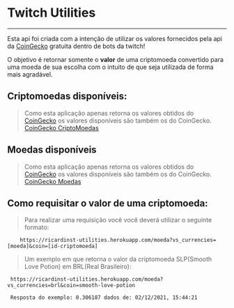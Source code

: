# Twitch Utilities

***

Esta api foi criada com a intenção de utilizar os valores fornecidos pela api da [CoinGecko](https://www.coingecko.com/api) gratuita dentro de bots da twitch!

O objetivo é retornar somente o **valor** de uma criptomoeda convertido para uma moeda de sua escolha com o intuito de que seja utilizada de forma mais agradável.

## Criptomoedas disponíveis:
    
>Como esta aplicação apenas retorna os valores obtidos do [CoinGecko](https://www.coingecko.com) os valores disponíveis são também os do CoinGecko.
[CoinGecko CriptoMoedas](https://api.coingecko.com/api/v3/coins/list)

## Moedas disponíveis
>Como esta aplicação apenas retorna os valores obtidos do [CoinGecko](https://www.coingecko.com) os valores disponíveis são também os do CoinGecko.
[CoinGecko Moedas](https://api.coingecko.com/api/v3/simple/supported_vs_currencies)

## Como requisitar o valor de uma criptomoeda:

> Para realizar uma requisição você você deverá utilizar o seguinte formato:
```
    https://ricardinst-utilities.herokuapp.com/moeda?vs_currencies=[moeda]&coin=[id-criptomoeda]
```

>  Um exemplo em que retorna o valor da criptomoeda SLP(Smooth Love Potion) em BRL(Real Brasileiro):
```
 https://ricardinst-utilities.herokuapp.com/moeda?vs_currencies=brl&coin=smooth-love-potion
```
```
 Resposta do exemplo: 0.306187 dados de: 02/12/2021, 15:44:21
```

